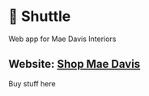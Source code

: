 # :rocket: Shuttle
Web app for Mae Davis Interiors 

## Website: <a href="https://shopmaedavis.com/" target="_blank">Shop Mae Davis</a>
Buy stuff here

